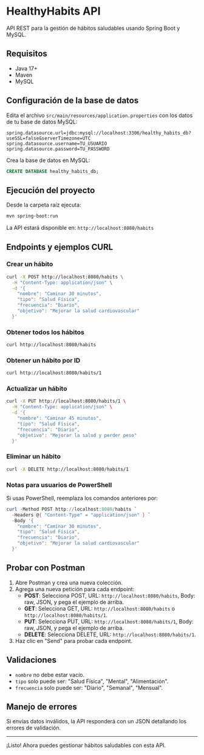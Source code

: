 # HealthyHabits API

API REST para la gestión de hábitos saludables usando Spring Boot y MySQL.

## Requisitos
- Java 17+
- Maven
- MySQL

## Configuración de la base de datos
Edita el archivo `src/main/resources/application.properties` con los datos de tu base de datos MySQL:

```
spring.datasource.url=jdbc:mysql://localhost:3306/healthy_habits_db?useSSL=false&serverTimezone=UTC
spring.datasource.username=TU_USUARIO
spring.datasource.password=TU_PASSWORD
```

Crea la base de datos en MySQL:

```sql
CREATE DATABASE healthy_habits_db;
```

## Ejecución del proyecto

Desde la carpeta raíz ejecuta:

```bash
mvn spring-boot:run
```

La API estará disponible en: `http://localhost:8080/habits`

## Endpoints y ejemplos CURL

### Crear un hábito
```bash
curl -X POST http://localhost:8080/habits \
  -H "Content-Type: application/json" \
  -d '{
    "nombre": "Caminar 30 minutos",
    "tipo": "Salud Física",
    "frecuencia": "Diario",
    "objetivo": "Mejorar la salud cardiovascular"
  }'
```

### Obtener todos los hábitos
```bash
curl http://localhost:8080/habits
```

### Obtener un hábito por ID
```bash
curl http://localhost:8080/habits/1
```

### Actualizar un hábito
```bash
curl -X PUT http://localhost:8080/habits/1 \
  -H "Content-Type: application/json" \
  -d '{
    "nombre": "Caminar 45 minutos",
    "tipo": "Salud Física",
    "frecuencia": "Diario",
    "objetivo": "Mejorar la salud y perder peso"
  }'
```

### Eliminar un hábito
```bash
curl -X DELETE http://localhost:8080/habits/1
```

### Notas para usuarios de PowerShell
Si usas PowerShell, reemplaza los comandos anteriores por:

```powershell
curl -Method POST http://localhost:8080/habits `
  -Headers @{ "Content-Type" = "application/json" } `
  -Body '{
    "nombre": "Caminar 30 minutos",
    "tipo": "Salud Física",
    "frecuencia": "Diario",
    "objetivo": "Mejorar la salud cardiovascular"
  }'
```

## Probar con Postman
1. Abre Postman y crea una nueva colección.
2. Agrega una nueva petición para cada endpoint:
   - **POST**: Selecciona POST, URL: `http://localhost:8080/habits`, Body: raw, JSON, y pega el ejemplo de arriba.
   - **GET**: Selecciona GET, URL: `http://localhost:8080/habits` o `http://localhost:8080/habits/1`.
   - **PUT**: Selecciona PUT, URL: `http://localhost:8080/habits/1`, Body: raw, JSON, y pega el ejemplo de arriba.
   - **DELETE**: Selecciona DELETE, URL: `http://localhost:8080/habits/1`.
3. Haz clic en "Send" para probar cada endpoint.

## Validaciones
- `nombre` no debe estar vacío.
- `tipo` solo puede ser: "Salud Física", "Mental", "Alimentación".
- `frecuencia` solo puede ser: "Diario", "Semanal", "Mensual".

## Manejo de errores
Si envías datos inválidos, la API responderá con un JSON detallando los errores de validación.

---
¡Listo! Ahora puedes gestionar hábitos saludables con esta API. 